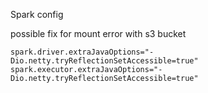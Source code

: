 Spark config

possible fix for mount error with s3 bucket

```
spark.driver.extraJavaOptions="-Dio.netty.tryReflectionSetAccessible=true"
spark.executor.extraJavaOptions="-Dio.netty.tryReflectionSetAccessible=true"
```
